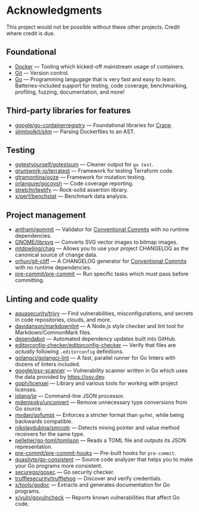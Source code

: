 # Acknowledgments

This project would not be possible without these other projects. Credit where credit is due.

## Foundational

* [Docker](https://www.docker.com) — Tooling which kicked-off mainstream usage of containers.
* [Git](https://git-scm.com) — Version control.
* [Go](https://go.dev) — Programming langugage that is very fast and easy to learn. Batteries-included support for testing, code coverage, benchmarking, profiling, fuzzing, documentation, and more!

## Third-party libraries for features

* [google/go-containerregistry](https://github.com/google/go-containerregistry) — Foundational libraries for [Crane](https://github.com/google/go-containerregistry/blob/main/cmd/crane/doc/crane.md).
* [slimtoolkit/slim](https://github.com/slimtoolkit/slim) — Parsing Dockerfiles to an AST.

## Testing

* [gotestyourself/gotestsum](https://github.com/gotestyourself/gotestsum) — Cleaner output for `go test`.
* [gruntwork-io/terratest](https://github.com/gruntwork-io/terratest) — Framework for testing Terraform code.
* [gtramontina/ooze](https://github.com/gtramontina/ooze) — Framework for mutation testing.
* [orlangure/gocovsh](https://github.com/orlangure/gocovsh) — Code coverage reporting.
* [stretchr/testify](https://github.com/stretchr/testify) — Rock-solid assertion library.
* [x/perf/benchstat](https://pkg.go.dev/golang.org/x/perf/cmd/benchstat) — Benchmark data analysis.

## Project management

* [antham/gommit](https://github.com/antham/gommit) — Validator for [Conventional Commits](https://www.conventionalcommits.org) with no runtime dependencies.
* [GNOME/librsvg](https://gitlab.gnome.org/GNOME/librsvg) — Converts SVG vector images to bitmap images.
* [mtdowling/chag](https://github.com/mtdowling/chag) — Allows you to use your project CHANGELOG as the canonical source of change data.
* [orhun/git-cliff](https://github.com/orhun/git-cliff) — A CHANGELOG generator for [Conventional Commits](https://www.conventionalcommits.org) with no runtime dependencies.
* [pre-commit/pre-commit](https://github.com/pre-commit/pre-commit) — Run specific tasks which must pass before committing.

## Linting and code quality

* [aquasecurity/trivy](https://github.com/aquasecurity/trivy) — Find vulnerabilities, misconfigurations, and secrets in code repositories, clouds, and more.
* [davidanson/markdownlint](https://github.com/DavidAnson/markdownlint) — A Node.js style checker and lint tool for Markdown/CommonMark files.
* [dependabot](https://github.com/dependabot) — Automated dependency updates built into GitHub.
* [editorconfig-checker/editorconfig-checker](https://github.com/editorconfig-checker/editorconfig-checker) — Verify that files are _actually_ following `.editorconfig` definitions.
* [golangci/golangci-lint](https://github.com/golangci/golangci-lint) — A fast, parallel runner for Go linters with dozens of linters included.
* [google/osv-scanner](https://github.com/google/osv-scanner) — Vulnerability scanner written in Go which uses the data provided by <https://osv.dev>.
* [goph/licensei](https://github.com/goph/licensei) — Library and various tools for working with project licenses.
* [jqlang/jq](https://github.com/jqlang/jq) — Command-line JSON processor.
* [mdempsky/unconvert](https://github.com/mdempsky/unconvert) — Remove unnecessary type conversions from Go source.
* [mvdan/gofumpt](https://github.com/mvdan/gofumpt) — Enforces a stricter format than `gofmt`, while being backwards compatible.
* [nikolaydubina/smrcptr](https://github.com/nikolaydubina/smrcptr) — Detects mixing pointer and value method receivers for the same type.
* [pelletier/go-toml/tomljson](https://github.com/pelletier/go-toml/tree/v2#tools) — Reads a TOML file and outputs its JSON representation.
* [pre-commit/pre-commit-hooks](https://github.com/pre-commit/pre-commit-hooks) — Pre-built hooks for `pre-commit`.
* [quasilyte/go-consistent](https://github.com/quasilyte/go-consistent) — Source code analyzer that helps you to make your Go programs more consistent.
* [securego/gosec](https://github.com/securego/gosec) — Go security checker.
* [trufflesecurity/trufflehog](https://github.com/trufflesecurity/trufflehog) — Discover and verify credentials.
* [x/tools/godoc](https://pkg.go.dev/golang.org/x/tools/cmd/godoc) — Extracts and generates documentation for Go programs.
* [x/vuln/govulncheck](https://pkg.go.dev/golang.org/x/vuln/cmd/govulncheck) — Reports known vulnerabilities that affect Go code.

